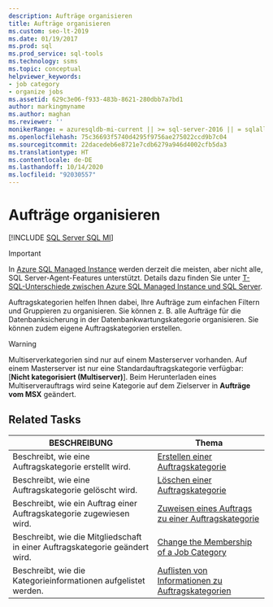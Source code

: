 ```yaml
---
description: Aufträge organisieren
title: Aufträge organisieren
ms.custom: seo-lt-2019
ms.date: 01/19/2017
ms.prod: sql
ms.prod_service: sql-tools
ms.technology: ssms
ms.topic: conceptual
helpviewer_keywords:
- job category
- organize jobs
ms.assetid: 629c3e06-f933-483b-8621-280dbb7a7bd1
author: markingmyname
ms.author: maghan
ms.reviewer: ''
monikerRange: = azuresqldb-mi-current || >= sql-server-2016 || = sqlallproducts-allversions
ms.openlocfilehash: 75c36693f5740d4295f9756ae275022ccd9b7c04
ms.sourcegitcommit: 22dacedeb6e8721e7cdb6279a946d4002cfb5da3
ms.translationtype: HT
ms.contentlocale: de-DE
ms.lasthandoff: 10/14/2020
ms.locfileid: "92030557"
---
```

# <a name="organize-jobs"></a>Aufträge organisieren
[!INCLUDE [SQL Server SQL MI](../../includes/applies-to-version/sql-asdbmi.md)]

> [!IMPORTANT]  
> In [Azure SQL Managed Instance](/azure/sql-database/sql-database-managed-instance) werden derzeit die meisten, aber nicht alle, SQL Server-Agent-Features unterstützt. Details dazu finden Sie unter [T-SQL-Unterschiede zwischen Azure SQL Managed Instance und SQL Server](/azure/sql-database/sql-database-managed-instance-transact-sql-information#sql-server-agent).

Auftragskategorien helfen Ihnen dabei, Ihre Aufträge zum einfachen Filtern und Gruppieren zu organisieren. Sie können z. B. alle Aufträge für die Datenbanksicherung in der Datenbankwartungskategorie organisieren. Sie können zudem eigene Auftragskategorien erstellen.  
  
> [!WARNING]  
> Multiserverkategorien sind nur auf einem Masterserver vorhanden. Auf einem Masterserver ist nur eine Standardauftragskategorie verfügbar: [**Nicht kategorisiert (Multiserver)**]. Beim Herunterladen eines Multiserverauftrags wird seine Kategorie auf dem Zielserver in **Aufträge vom MSX** geändert.  
  
## <a name="related-tasks"></a>Related Tasks  
  
|BESCHREIBUNG|Thema|  
|-|-|  
|Beschreibt, wie eine Auftragskategorie erstellt wird.|[Erstellen einer Auftragskategorie](../../ssms/agent/create-a-job-category.md)|  
|Beschreibt, wie eine Auftragskategorie gelöscht wird.|[Löschen einer Auftragskategorie](../../ssms/agent/delete-a-job-category.md)|  
|Beschreibt, wie ein Auftrag einer Auftragskategorie zugewiesen wird.|[Zuweisen eines Auftrags zu einer Auftragskategorie](../../ssms/agent/assign-a-job-to-a-job-category.md)|  
|Beschreibt, wie die Mitgliedschaft in einer Auftragskategorie geändert wird.|[Change the Membership of a Job Category](../../ssms/agent/change-the-membership-of-a-job-category.md)|  
|Beschreibt, wie die Kategorieinformationen aufgelistet werden.|[Auflisten von Informationen zu Auftragskategorien](../../ssms/agent/list-job-category-information.md)|  

